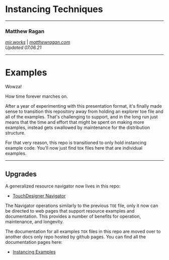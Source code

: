 # Instancing Techniques #
---

### Matthew Ragan ###
_[mir.works](http://mir.works)_ | _[matthewragan.com](http://matthewragan.com)_    
_Updated 07.06.21_

---
# Examples
Wowza!

How time forever marches on.

After a year of experimenting with this presentation format, it's finally made sense to transition this repository away from holding an explorer toe file and all of the examples. That's challenging to support, and in the long run just means that the time and effort that might be spent on making more examples, instead gets swallowed by maintenance for the distribution structure. 

For that very reason, this repo is transitioned to only hold instancing example code. You'll now just find tox files here that are individual examples. 

---

## Upgrades

A generalized resource navigator now lives in this repo:  
* [TouchDesigner Navigator](https://github.com/mir-lab/touchdesigner-resource-navigator)

The Navigator operations similarly to the previous `TOE` file, only it now can be directed to web pages that support resource examples and documentation. This provides a number of benefits for operation, maintenance, and longevity. 

The documentation for all examples `TOX` files in this repo are moved over to another docs only repo hosted by github pages. You can find all the documentation pages here:
* [Instancing Examples](https://mir-lab.github.io/td-instacning-copy-temp/)